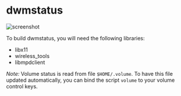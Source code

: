 dwmstatus
=========

![screenshot](http://pictat.com/i/2013/5/8/10895dwmstatus.png)

To build dwmstatus, you will need the following libraries:

* libx11
* wireless_tools
* libmpdclient

*Note:* Volume status is read from file `$HOME/.volume`. To have this file updated
automatically, you can bind the script `volume` to your volume control keys.
